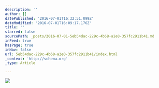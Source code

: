```yaml
---
description: ''
author: []
datePublished: '2016-07-01T16:32:51.099Z'
dateModified: '2016-07-01T16:09:17.176Z'
title: ''
starred: false
sourcePath: _posts/2016-07-01-5eb54dac-229c-4b68-a2e0-357fc2911b41.md
inFeed: true
hasPage: true
inNav: false
url: 5eb54dac-229c-4b68-a2e0-357fc2911b41/index.html
_context: 'http://schema.org'
_type: Article

---
```

![](https://the-grid-user-content.s3-us-west-2.amazonaws.com/21a0d121-b59a-4415-b13c-5bee0fa2b5b4.jpg)